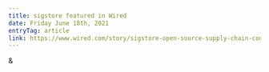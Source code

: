 ```yaml
---
title: sigstore featured in Wired
date: Friday June 18th, 2021
entryTag: article
link: https://www.wired.com/story/sigstore-open-source-supply-chain-code-signing/
---
```

&